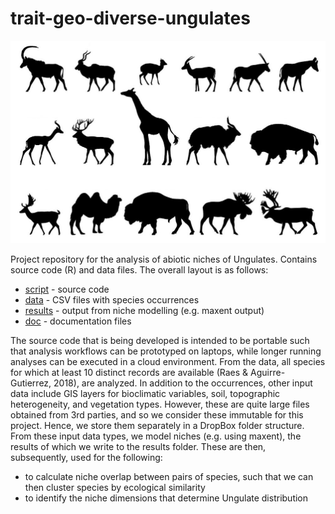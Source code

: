 # trait-geo-diverse-ungulates

![](doc/Ungulates.JPG)


Project repository for the analysis of abiotic niches of Ungulates. Contains
source code (R) and data files. The overall layout is as follows:

- [script](script) - source code
- [data](data) - CSV files with species occurrences
- [results](results) - output from niche modelling (e.g. maxent output)
- [doc](doc) - documentation files

The source code that is being developed is intended to be portable such that
analysis workflows can be prototyped on laptops, while longer running analyses
can be executed in a cloud environment. From the data, all species for which
at least 10 distinct records are available (Raes & Aguirre-Gutierrez, 2018),
are analyzed. In addition to the occurrences, other input data include GIS
layers for bioclimatic variables, soil, topographic heterogeneity, and 
vegetation types. However, these are quite large files obtained from 3rd 
parties, and so we consider these immutable for this project. Hence, we store
them separately in a DropBox folder structure. From these input data types,
we model niches (e.g. using maxent), the results of which we write to the
results folder. These are then, subsequently, used for the following:

- to calculate niche overlap between pairs of species, such that we can then
  cluster species by ecological similarity
- to identify the niche dimensions that determine Ungulate distribution
